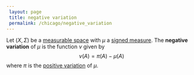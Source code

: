 ```yaml
---
 layout: page
 title: negative variation
 permalink: /chicago/negative_variation
---
```

Let $(X,\Sigma)$ be a [measurable space](https://mathgloss.github.io/MathGloss/measurable) with $\mu$ a [signed measure](https://mathgloss.github.io/MathGloss/signed_measure). The **negative variation** of $\mu$ is the function $\nu$ given by $$\nu(A) = \pi(A)-\mu(A)$$ where $\pi$ is the [positive variation](https://mathgloss.github.io/MathGloss/positive_variation) of $\mu$. 

